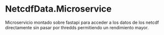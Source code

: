 # NetcdfData.Microservice

Microservicio montado sobre fastapi para acceder a los datos de los netcdf directamente sin pasar por thredds permitiendo un rendimiento mayor.
